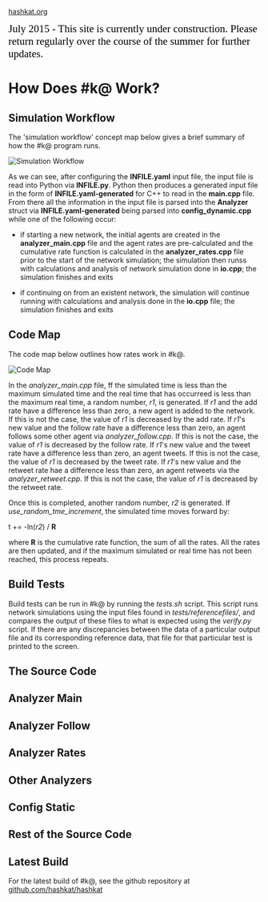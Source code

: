[hashkat.org](http://hashkat.org)

<span style="color:black; font-family:Georgia; font-size:1.5em;">July 2015 - This site is currently under construction. Please return regularly over the course of the summer for further updates. </span>

# How Does #k@ Work?

## Simulation Workflow

The 'simulation workflow' concept map below gives a brief summary of how the #k@ program runs.

![Simulation Workflow](/img/simulation_workflow.jpg "Simulation Workflow")

As we can see, after configuring the **INFILE.yaml** input file, the input file is read into Python via **INFILE.py**. Python then produces a generated input file in the form of **INFILE.yaml-generated** for C++ to read in the **main.cpp** file. From there all the information in the input file is parsed into the **Analyzer** struct via **INFILE.yaml-generated** being parsed into **config_dynamic.cpp** while one of the following occur:

* if starting a new network, the initial agents are created in the **analyzer_main.cpp** file and the agent rates are pre-calculated and the cumulative rate function is calculated in the **analyzer_rates.cpp** file prior to the start of the network simulation; the simulation then runss with calculations and analysis of network simulation done in **io.cpp**; the simulation finishes and exits

* if continuing on from an existent network, the simulation will continue running with calculations and analysis done in the **io.cpp** file; the simulation finishes and exits 

## Code Map

The code map below outlines how rates work in #k@.

![Code Map](/img/code_map.jpg "Code Map")

In the *analyzer_main.cpp* file, ff the simulated time is less than the maximum simulated time and the real time that has occurreed is less than the maximum real time, a random number, *r1*, is generated. If *r1* and the add rate have a difference less than zero, a new agent is added to the network. If this is not the case, the value of *r1* is decreased by the add rate. If *r1*'s new value and the follow rate have a difference less than zero, an agent follows some other agent via *analyzer_follow.cpp*. If this is not the case, the value of *r1* is decreased by the follow rate. If *r1*'s new value and the tweet rate have a difference less than zero, an agent tweets. If this is not the case, the value of *r1* is decreased by the tweet rate. If *r1*'s new value and the retweet rate hae a difference less than zero, an agent retweets via the *analyzer_retweet.cpp*. If this is not the case, the value of *r1* is decreased by the retweet rate.   

Once this is completed, another random number, *r2* is generated. If *use_random_tme_increment*, the simulated time moves forward by:

t += -ln(*r2*) / **R**

where **R** is the cumulative rate function, the sum of all the rates. All the rates are then updated, and if the maximum simulated or real time has not been reached, this process repeats.

## Build Tests

Build tests can be run in #k@ by running the *tests.sh* script. This script runs network simulations using the input files found in *tests/referencefiles/*, and compares the output of these files to what is expected using the *verify.py* script. If there are any discrepancies between the data of a particular output file and its corresponding reference data, that file for that particular test is printed to the screen.

## The Source Code

## Analyzer Main



## Analyzer Follow



## Analyzer Rates



## Other Analyzers



## Config Static



## Rest of the Source Code



## Latest Build

For the latest build of #k@, see the github repository at [github.com/hashkat/hashkat](https://github.com/hashkat/hashkat)
